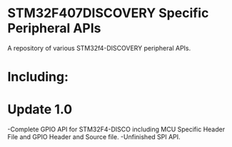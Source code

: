 # STM32F407DISCOVERY Specific Peripheral APIs
A repository of various STM32f4-DISCOVERY peripheral APIs.

# Including:

Update 1.0
==========
-Complete GPIO API for STM32F4-DISCO including MCU Specific Header File and GPIO Header and Source file.
-Unfinished SPI API.
